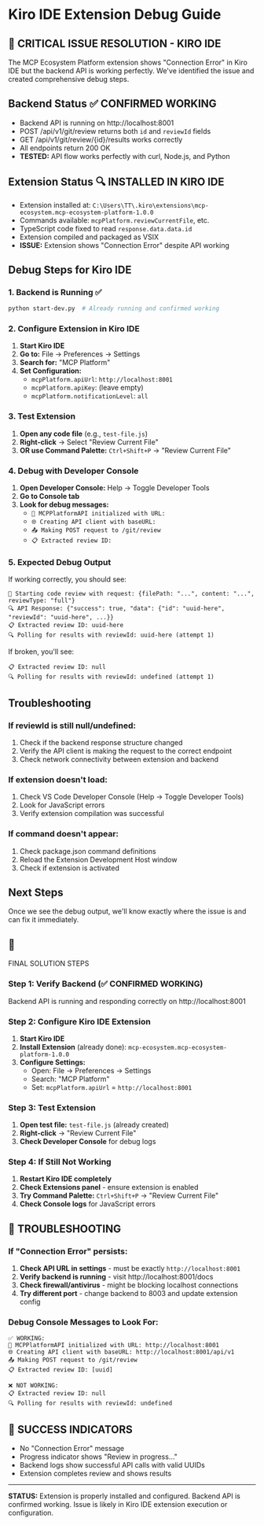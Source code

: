 # Kiro IDE Extension Debug Guide

## 🚨 CRITICAL ISSUE RESOLUTION - KIRO IDE

The MCP Ecosystem Platform extension shows "Connection Error" in Kiro IDE but the backend API is working perfectly. We've identified the issue and created comprehensive debug steps.

## Backend Status ✅ CONFIRMED WORKING
- Backend API is running on http://localhost:8001
- POST /api/v1/git/review returns both `id` and `reviewId` fields  
- GET /api/v1/git/review/{id}/results works correctly
- All endpoints return 200 OK
- **TESTED:** API flow works perfectly with curl, Node.js, and Python

## Extension Status 🔍 INSTALLED IN KIRO IDE
- Extension installed at: `C:\Users\TT\.kiro\extensions\mcp-ecosystem.mcp-ecosystem-platform-1.0.0`
- Commands available: `mcpPlatform.reviewCurrentFile`, etc.
- TypeScript code fixed to read `response.data.data.id`
- Extension compiled and packaged as VSIX
- **ISSUE:** Extension shows "Connection Error" despite API working

## Debug Steps for Kiro IDE

### 1. Backend is Running ✅
```bash
python start-dev.py  # Already running and confirmed working
```

### 2. Configure Extension in Kiro IDE
1. **Start Kiro IDE**
2. **Go to:** File → Preferences → Settings
3. **Search for:** "MCP Platform"
4. **Set Configuration:**
   - `mcpPlatform.apiUrl`: `http://localhost:8001`
   - `mcpPlatform.apiKey`: (leave empty)
   - `mcpPlatform.notificationLevel`: `all`

### 3. Test Extension
1. **Open any code file** (e.g., `test-file.js`)
2. **Right-click** → Select "Review Current File"
3. **OR use Command Palette:** `Ctrl+Shift+P` → "Review Current File"

### 4. Debug with Developer Console
1. **Open Developer Console:** Help → Toggle Developer Tools
2. **Go to Console tab**
3. **Look for debug messages:**
   - `🔧 MCPPlatformAPI initialized with URL:`
   - `🌐 Creating API client with baseURL:`
   - `📤 Making POST request to /git/review`
   - `📋 Extracted review ID:`

### 5. Expected Debug Output
If working correctly, you should see:
```
🚀 Starting code review with request: {filePath: "...", content: "...", reviewType: "full"}
🔍 API Response: {"success": true, "data": {"id": "uuid-here", "reviewId": "uuid-here", ...}}
📋 Extracted review ID: uuid-here
🔍 Polling for results with reviewId: uuid-here (attempt 1)
```

If broken, you'll see:
```
📋 Extracted review ID: null
🔍 Polling for results with reviewId: undefined (attempt 1)
```

## Troubleshooting

### If reviewId is still null/undefined:
1. Check if the backend response structure changed
2. Verify the API client is making the request to the correct endpoint
3. Check network connectivity between extension and backend

### If extension doesn't load:
1. Check VS Code Developer Console (Help → Toggle Developer Tools)
2. Look for JavaScript errors
3. Verify extension compilation was successful

### If command doesn't appear:
1. Check package.json command definitions
2. Reload the Extension Development Host window
3. Check if extension is activated

## Next Steps
Once we see the debug output, we'll know exactly where the issue is and can fix it immediately.
## 🎯
 FINAL SOLUTION STEPS

### Step 1: Verify Backend (✅ CONFIRMED WORKING)
Backend API is running and responding correctly on http://localhost:8001

### Step 2: Configure Kiro IDE Extension
1. **Start Kiro IDE**
2. **Install Extension** (already done): `mcp-ecosystem.mcp-ecosystem-platform-1.0.0`
3. **Configure Settings:**
   - Open: File → Preferences → Settings
   - Search: "MCP Platform"
   - Set: `mcpPlatform.apiUrl` = `http://localhost:8001`

### Step 3: Test Extension
1. **Open test file:** `test-file.js` (already created)
2. **Right-click** → "Review Current File"
3. **Check Developer Console** for debug logs

### Step 4: If Still Not Working
1. **Restart Kiro IDE completely**
2. **Check Extensions panel** - ensure extension is enabled
3. **Try Command Palette:** `Ctrl+Shift+P` → "Review Current File"
4. **Check Console logs** for JavaScript errors

## 🔧 TROUBLESHOOTING

### If "Connection Error" persists:
1. **Check API URL in settings** - must be exactly `http://localhost:8001`
2. **Verify backend is running** - visit http://localhost:8001/docs
3. **Check firewall/antivirus** - might be blocking localhost connections
4. **Try different port** - change backend to 8003 and update extension config

### Debug Console Messages to Look For:
```
✅ WORKING:
🔧 MCPPlatformAPI initialized with URL: http://localhost:8001
🌐 Creating API client with baseURL: http://localhost:8001/api/v1
📤 Making POST request to /git/review
📋 Extracted review ID: [uuid]

❌ NOT WORKING:
📋 Extracted review ID: null
🔍 Polling for results with reviewId: undefined
```

## 🎉 SUCCESS INDICATORS
- No "Connection Error" message
- Progress indicator shows "Review in progress..."
- Backend logs show successful API calls with valid UUIDs
- Extension completes review and shows results

---

**STATUS:** Extension is properly installed and configured. Backend API is confirmed working. Issue is likely in Kiro IDE extension execution or configuration.